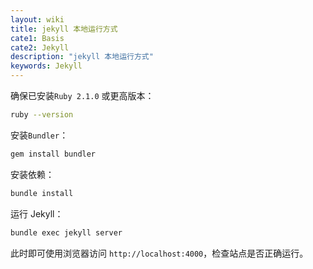 ```yaml
---
layout: wiki
title: jekyll 本地运行方式
cate1: Basis
cate2: Jekyll
description: "jekyll 本地运行方式"
keywords: Jekyll
---
```



确保已安装`Ruby 2.1.0` 或更高版本：

```bash
ruby --version
```

安装`Bundler`：

```bash
gem install bundler
```

安装依赖：

```bash
bundle install
```

运行 Jekyll：

```bash
bundle exec jekyll server
```

此时即可使用浏览器访问 `http://localhost:4000`，检查站点是否正确运行。



